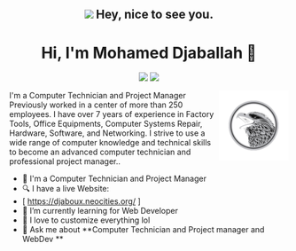 <div align='center'>
  <!--<img src="https://capsule-render.vercel.app/api?type=waving&height=200&text=MD%20Ohidur&fontAlign=75&fontAlignY=40&color=gradient" height="200"/>-->
  <h2><img src="https://emojis.slackmojis.com/emojis/images/1531849430/4246/blob-sunglasses.gif?1531849430" width="30"/> Hey, nice to see you.
  </h2>
 </div>
<h1 align="center">Hi, I'm Mohamed Djaballah 👋</h1>
<p align="center">
    <a href="https://www.linkedin.com/in/djabouex/"><img src="https://img.shields.io/badge/linkedin-%230177B5?style=flat&logo=linkedin&logoColor=white"/></a>
    <a href="https://www.instagram.com/djabou.ex/"><img src="https://img.shields.io/badge/instagram-%23E4415F?style=flat&logo=instagram&logoColor=white"/></a>
  </p>
  
  <img src="https://github.com/Djabouex/Djabouex/blob/main/eagle-logo-design-vector.png" align="right" width="25%"/>

I'm a Computer Technician and Project Manager Previously worked in a center of more than 250 employees. I have over 7 years of experience in Factory Tools, Office Equipments, Computer Systems Repair, Hardware, Software, and Networking. I strive to use a wide range of computer knowledge and technical skills to become an advanced computer technician and professional project manager..
- 🔭 I'm a Computer Technician and Project Manager 
- 🔍 I have a live Website:
-    [ https://djaboux.neocities.org/ ]
-  🌱 I’m currently learning for Web Developer
- :gem: I love to customize everything lol
- 💬 Ask me about **Computer Technician and Project manager and WebDev **
